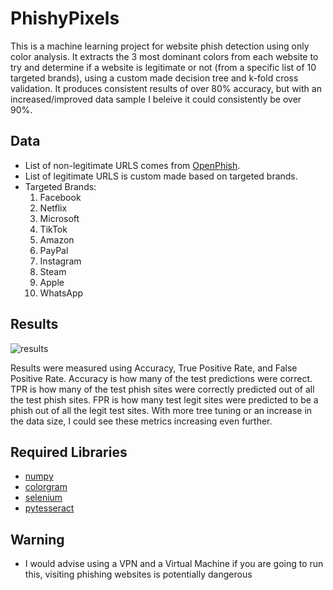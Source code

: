 # PhishyPixels 

This is a machine learning project for website phish detection using only color analysis. It extracts the 3 most dominant colors from each website to try and determine if a website is legitimate or not (from a specific list of 10 targeted brands), using a custom made decision tree and k-fold cross validation. It produces consistent results of over 80% accuracy, but with an increased/improved data sample I beleive it could consistently be over 90%.

## Data
- List of non-legitimate URLS comes from [OpenPhish](https://openphish.com/). 
- List of legitimate URLS is custom made based on targeted brands.
- Targeted Brands:
    1. Facebook 
    2. Netflix
    3. Microsoft
    4. TikTok
    5. Amazon
    6. PayPal
    7. Instagram
    8. Steam 
    9. Apple
    10. WhatsApp

## Results
![results](https://github.com/user-attachments/assets/4e9fe24a-9937-4771-80c3-4f8683b06209)

Results were measured using Accuracy, True Positive Rate, and False Positive Rate. Accuracy is how many of the test predictions were correct. TPR is how many of the test phish sites were correctly predicted out of all the test phish sites. FPR is how many test legit sites were predicted to be a phish out of all the legit test sites.
With more tree tuning or an increase in the data size, I could see these metrics increasing even further. 

## Required Libraries
- [numpy](https://github.com/numpy/numpy)
- [colorgram](https://github.com/obskyr/colorgram.py)
- [selenium](https://github.com/SeleniumHQ/selenium)
- [pytesseract](https://github.com/h/pytesseract)

## Warning
- I would advise using a VPN and a Virtual Machine if you are going to run this, visiting phishing websites is potentially dangerous 

